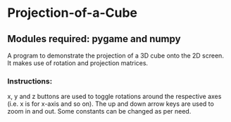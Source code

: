 # Projection-of-a-Cube

## Modules required: pygame and numpy

A program to demonstrate the projection of a 3D cube onto the 2D screen. It makes use of rotation and projection matrices.

### Instructions:

x, y and z buttons are used to toggle rotations around the respective axes (i.e. x is for x-axis and so on). The up and down arrow keys are used to zoom in and out. Some constants can be changed as per need.
